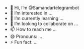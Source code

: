 - 👋 Hi, I’m @Samandartelegrambot
- 👀 I’m interested in ...
- 🌱 I’m currently learning ...
- 💞️ I’m looking to collaborate on ...
- 📫 How to reach me ...
- 😄 Pronouns: ...
- ⚡ Fun fact: ...

<!---
Samandartelegrambot/Samandartelegrambot is a ✨ special ✨ repository because its `README.md` (this file) appears on your GitHub profile.
You can click the Preview link to take a look at your changes.
--->
